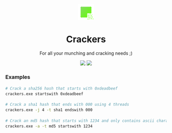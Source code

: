 <p align="center">
    <img src="./crackers/logo.png" alt="crackers-logo" style="width:10%"/>
</p>
<h1 align="center"><b>Crackers</b></h1>
<p align="center">For all your munching and cracking needs ;)</p>
<div align="center">
    <a><img src="https://img.shields.io/github/license/AtomicGamer9523/crackers"></a>
    <a href="https://www.github.com/AtomicGamer9523">
        <img src="https://img.shields.io/github/followers/atomicgamer9523?label=AtomicGamer9523%20(Me)&style=social"/>
    </a>
</div>

<h3>Examples</h3>

```bash
# Crack a sha256 hash that starts with 0xdeadbeef
crackers.exe startswith 0xdeadbeef

# Crack a sha1 hash that ends with 000 using 4 threads
crackers.exe -j 4 -t sha1 endswith 000

# Crack an md5 hash that starts with 1234 and only contains ascii characters
crackers.exe -a -t md5 startswith 1234
```
